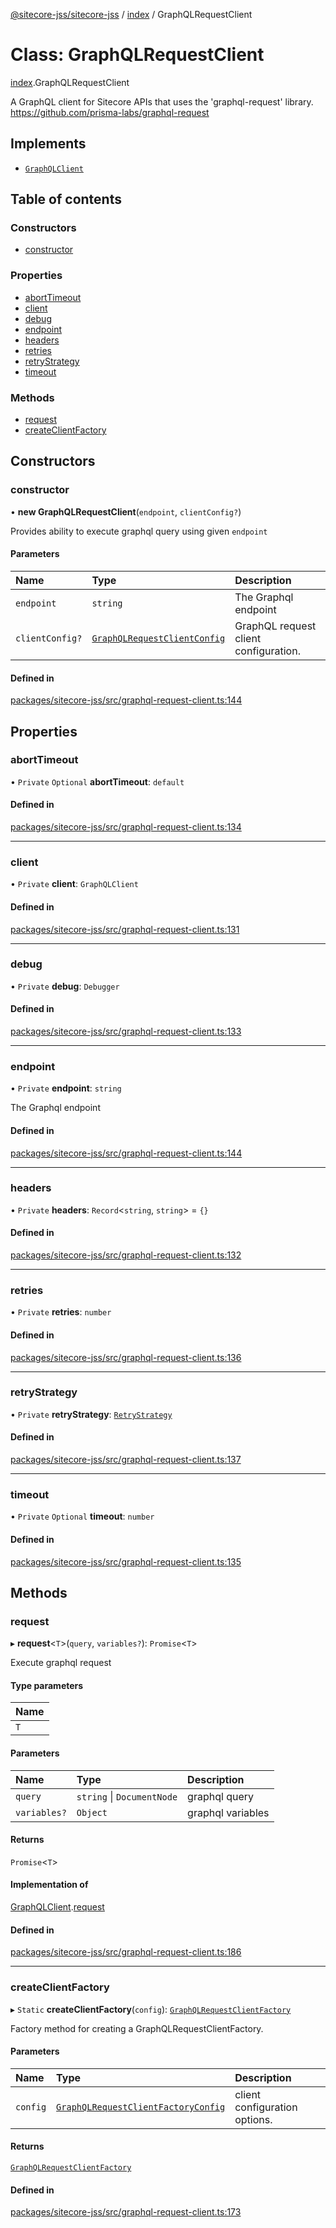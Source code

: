 [@sitecore-jss/sitecore-jss](../README.md) / [index](../modules/index.md) / GraphQLRequestClient

# Class: GraphQLRequestClient

[index](../modules/index.md).GraphQLRequestClient

A GraphQL client for Sitecore APIs that uses the 'graphql-request' library.
https://github.com/prisma-labs/graphql-request

## Implements

- [`GraphQLClient`](../interfaces/index.GraphQLClient.md)

## Table of contents

### Constructors

- [constructor](index.GraphQLRequestClient.md#constructor)

### Properties

- [abortTimeout](index.GraphQLRequestClient.md#aborttimeout)
- [client](index.GraphQLRequestClient.md#client)
- [debug](index.GraphQLRequestClient.md#debug)
- [endpoint](index.GraphQLRequestClient.md#endpoint)
- [headers](index.GraphQLRequestClient.md#headers)
- [retries](index.GraphQLRequestClient.md#retries)
- [retryStrategy](index.GraphQLRequestClient.md#retrystrategy)
- [timeout](index.GraphQLRequestClient.md#timeout)

### Methods

- [request](index.GraphQLRequestClient.md#request)
- [createClientFactory](index.GraphQLRequestClient.md#createclientfactory)

## Constructors

### constructor

• **new GraphQLRequestClient**(`endpoint`, `clientConfig?`)

Provides ability to execute graphql query using given `endpoint`

#### Parameters

| Name | Type | Description |
| :------ | :------ | :------ |
| `endpoint` | `string` | The Graphql endpoint |
| `clientConfig?` | [`GraphQLRequestClientConfig`](../modules/index.md#graphqlrequestclientconfig) | GraphQL request client configuration. |

#### Defined in

[packages/sitecore-jss/src/graphql-request-client.ts:144](https://github.com/Sitecore/jss/blob/dd36bab3e/packages/sitecore-jss/src/graphql-request-client.ts#L144)

## Properties

### abortTimeout

• `Private` `Optional` **abortTimeout**: `default`

#### Defined in

[packages/sitecore-jss/src/graphql-request-client.ts:134](https://github.com/Sitecore/jss/blob/dd36bab3e/packages/sitecore-jss/src/graphql-request-client.ts#L134)

___

### client

• `Private` **client**: `GraphQLClient`

#### Defined in

[packages/sitecore-jss/src/graphql-request-client.ts:131](https://github.com/Sitecore/jss/blob/dd36bab3e/packages/sitecore-jss/src/graphql-request-client.ts#L131)

___

### debug

• `Private` **debug**: `Debugger`

#### Defined in

[packages/sitecore-jss/src/graphql-request-client.ts:133](https://github.com/Sitecore/jss/blob/dd36bab3e/packages/sitecore-jss/src/graphql-request-client.ts#L133)

___

### endpoint

• `Private` **endpoint**: `string`

The Graphql endpoint

#### Defined in

[packages/sitecore-jss/src/graphql-request-client.ts:144](https://github.com/Sitecore/jss/blob/dd36bab3e/packages/sitecore-jss/src/graphql-request-client.ts#L144)

___

### headers

• `Private` **headers**: `Record`\<`string`, `string`\> = `{}`

#### Defined in

[packages/sitecore-jss/src/graphql-request-client.ts:132](https://github.com/Sitecore/jss/blob/dd36bab3e/packages/sitecore-jss/src/graphql-request-client.ts#L132)

___

### retries

• `Private` **retries**: `number`

#### Defined in

[packages/sitecore-jss/src/graphql-request-client.ts:136](https://github.com/Sitecore/jss/blob/dd36bab3e/packages/sitecore-jss/src/graphql-request-client.ts#L136)

___

### retryStrategy

• `Private` **retryStrategy**: [`RetryStrategy`](../interfaces/index.RetryStrategy.md)

#### Defined in

[packages/sitecore-jss/src/graphql-request-client.ts:137](https://github.com/Sitecore/jss/blob/dd36bab3e/packages/sitecore-jss/src/graphql-request-client.ts#L137)

___

### timeout

• `Private` `Optional` **timeout**: `number`

#### Defined in

[packages/sitecore-jss/src/graphql-request-client.ts:135](https://github.com/Sitecore/jss/blob/dd36bab3e/packages/sitecore-jss/src/graphql-request-client.ts#L135)

## Methods

### request

▸ **request**\<`T`\>(`query`, `variables?`): `Promise`\<`T`\>

Execute graphql request

#### Type parameters

| Name |
| :------ |
| `T` |

#### Parameters

| Name | Type | Description |
| :------ | :------ | :------ |
| `query` | `string` \| `DocumentNode` | graphql query |
| `variables?` | `Object` | graphql variables |

#### Returns

`Promise`\<`T`\>

#### Implementation of

[GraphQLClient](../interfaces/index.GraphQLClient.md).[request](../interfaces/index.GraphQLClient.md#request)

#### Defined in

[packages/sitecore-jss/src/graphql-request-client.ts:186](https://github.com/Sitecore/jss/blob/dd36bab3e/packages/sitecore-jss/src/graphql-request-client.ts#L186)

___

### createClientFactory

▸ `Static` **createClientFactory**(`config`): [`GraphQLRequestClientFactory`](../modules/index.md#graphqlrequestclientfactory)

Factory method for creating a GraphQLRequestClientFactory.

#### Parameters

| Name | Type | Description |
| :------ | :------ | :------ |
| `config` | [`GraphQLRequestClientFactoryConfig`](../modules/index.md#graphqlrequestclientfactoryconfig) | client configuration options. |

#### Returns

[`GraphQLRequestClientFactory`](../modules/index.md#graphqlrequestclientfactory)

#### Defined in

[packages/sitecore-jss/src/graphql-request-client.ts:173](https://github.com/Sitecore/jss/blob/dd36bab3e/packages/sitecore-jss/src/graphql-request-client.ts#L173)
